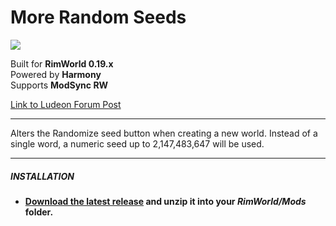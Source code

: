 # More Random Seeds
![](https://img.shields.io/badge/Version-1.0-brightgreen.svg)

Built for **RimWorld 0.19.x**\
Powered by **Harmony**\
Supports **ModSync RW**

[Link to Ludeon Forum Post](https://ludeon.com/forums/index.php?topic=43925.0)

------------

Alters the Randomize seed button when creating a new world. Instead of a single word, a numeric seed up to 2,147,483,647 will be used.

------------

##### INSTALLATION
- **[Download the latest release](https://github.com/Jaxe-Dev/MoreRandomSeeds/releases/latest) and unzip it into your *RimWorld/Mods* folder.**
